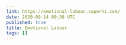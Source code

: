 ```yaml
---
link: https://emotional-labour.superhi.com/
date: 2020-09-14 00:30 UTC
published: true
title: Emotional Labour
tags: []
---
```



